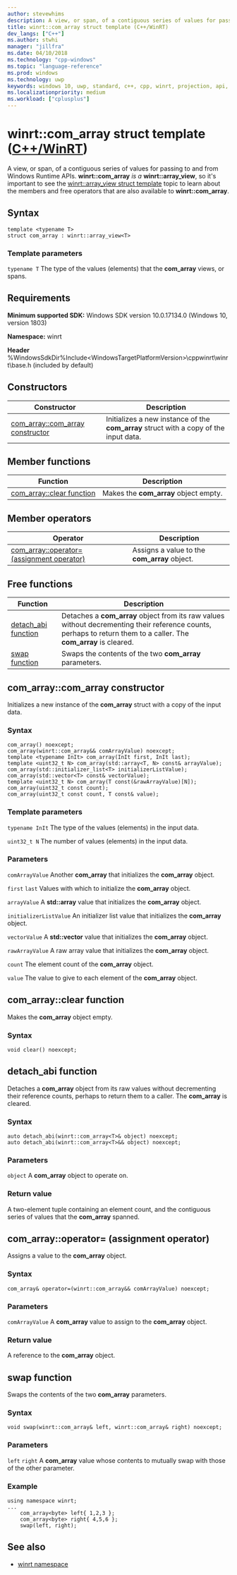 ```yaml
---
author: stevewhims
description: A view, or span, of a contiguous series of values for passing to and from Windows Runtime APIs.
title: winrt::com_array struct template (C++/WinRT)
dev_langs: ["C++"]
ms.author: stwhi
manager: "jillfra"
ms.date: 04/10/2018
ms.technology: "cpp-windows"
ms.topic: "language-reference"
ms.prod: windows
ms.technology: uwp
keywords: windows 10, uwp, standard, c++, cpp, winrt, projection, api, reference, array, view, com_array, span
ms.localizationpriority: medium
ms.workload: ["cplusplus"]
---
```


# winrt::com_array struct template ([C++/WinRT](/windows/uwp/cpp-and-winrt-apis/intro-to-using-cpp-with-winrt))
A view, or span, of a contiguous series of values for passing to and from Windows Runtime APIs. **winrt::com_array** *is a* **winrt::array_view**, so it's important to see the [winrt::array_view struct template](array-view.md) topic to learn about the members and free operators that are also available to **winrt::com_array**.

## Syntax
```cppwinrt
template <typename T>
struct com_array : winrt::array_view<T>
```

### Template parameters
`typename T`
The type of the values (elements) that the **com_array** views, or spans.

## Requirements
**Minimum supported SDK:** Windows SDK version 10.0.17134.0 (Windows 10, version 1803)

**Namespace:** winrt

**Header** %WindowsSdkDir%Include\<WindowsTargetPlatformVersion>\cppwinrt\winrt\base.h (included by default)

## Constructors
|Constructor|Description|
|------------|-----------------|
|[com_array::com_array constructor](#comarraycomarray-constructor)|Initializes a new instance of the **com_array** struct with a copy of the input data.|

## Member functions
|Function|Description|
|------------|-----------------|
|[com_array::clear function](#comarrayclear-function)|Makes the **com_array** object empty.|

## Member operators
|Operator|Description|
|------------|-----------------|
|[com_array::operator= (assignment operator)](#comarrayoperator-assignment-operator)|Assigns a value to the **com_array** object.|

## Free functions
|Function|Description|
|------------|-----------------| 
|[detach_abi function](#detachabi-function)|Detaches a **com_array** object from its raw values without decrementing their reference counts, perhaps to return them to a caller. The **com_array** is cleared.|
|[swap function](#swap-function)|Swaps the contents of the two **com_array** parameters.|

## com_array::com_array constructor
Initializes a new instance of the **com_array** struct with a copy of the input data.

### Syntax
```cppwinrt
com_array() noexcept;
com_array(winrt::com_array&& comArrayValue) noexcept;
template <typename InIt> com_array(InIt first, InIt last);
template <uint32_t N> com_array(std::array<T, N> const& arrayValue);
com_array(std::initializer_list<T> initializerListValue);
com_array(std::vector<T> const& vectorValue);
template <uint32_t N> com_array(T const(&rawArrayValue)[N]);
com_array(uint32_t const count);
com_array(uint32_t const count, T const& value);
```

### Template parameters
`typename InIt`
The type of the values (elements) in the input data.

`uint32_t N`
The number of values (elements) in the input data.

### Parameters
`comArrayValue`
Another **com_array** that initializes the **com_array** object.

`first` `last`
Values with which to initialize the **com_array** object.

`arrayValue`
A **std::array** value that initializes the **com_array** object.

`initializerListValue`
An initializer list value that initializes the **com_array** object.

`vectorValue`
A **std::vector** value that initializes the **com_array** object.

`rawArrayValue`
A raw array value that initializes the **com_array** object.

`count`
The element count of the **com_array** object.

`value`
The value to give to each element of the **com_array** object.

## com_array::clear function
Makes the **com_array** object empty.

### Syntax
```cppwinrt
void clear() noexcept;
```

## detach_abi function
Detaches a **com_array** object from its raw values without decrementing their reference counts, perhaps to return them to a caller. The **com_array** is cleared.

### Syntax
```cppwinrt
auto detach_abi(winrt::com_array<T>& object) noexcept;
auto detach_abi(winrt::com_array<T>&& object) noexcept;
```

### Parameters
`object`
A **com_array** object to operate on.

### Return value
A two-element tuple containing an element count, and the contiguous series of values that the **com_array** spanned.

## com_array::operator= (assignment operator)
Assigns a value to the **com_array** object.

### Syntax
```cppwinrt
com_array& operator=(winrt::com_array&& comArrayValue) noexcept;
```

### Parameters
`comArrayValue`
A **com_array** value to assign to the **com_array** object.

### Return value
A reference to the **com_array** object.

## swap function
Swaps the contents of the two **com_array** parameters.

### Syntax
```cppwinrt
void swap(winrt::com_array& left, winrt::com_array& right) noexcept;
```

### Parameters
`left` `right`
A **com_array** value whose contents to mutually swap with those of the other parameter.

### Example
```cppwinrt
using namespace winrt;
...
	com_array<byte> left{ 1,2,3 };
	com_array<byte> right{ 4,5,6 };
	swap(left, right);
```

## See also 
* [winrt namespace](winrt.md)
